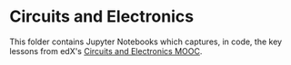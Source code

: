 # Circuits and Electronics
This folder contains Jupyter Notebooks which captures, in code, the key lessons from edX's [Circuits and Electronics MOOC](https://www.edx.org/course/circuits-electronics-mitx-6-002x-1). 

 





